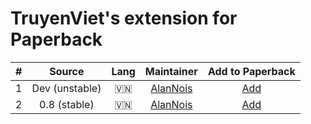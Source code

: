 # TruyenViet's extension for Paperback

|  #  |     Source     | Lang |               Maintainer                |                   Add to Paperback                   |
| :-: | :------------: | :--: | :-------------------------------------: | :--------------------------------------------------: |
|  1  | Dev (unstable) |  🇻🇳  | [AlanNois](https://github.com/AlanNois) | [Add](https://alannois.github.io/TruyenViet-0.8/dev) |
|  2  |  0.8 (stable)  |  🇻🇳  | [AlanNois](https://github.com/AlanNois) | [Add](https://alannois.github.io/TruyenViet-0.8/0.8) |
